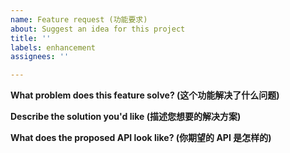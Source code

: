 ```yaml
---
name: Feature request (功能要求)
about: Suggest an idea for this project
title: ''
labels: enhancement
assignees: ''

---
```


**What problem does this feature solve? (这个功能解决了什么问题)**

**Describe the solution you'd like (描述您想要的解决方案)**

**What does the proposed API look like?  (你期望的 API 是怎样的)**
